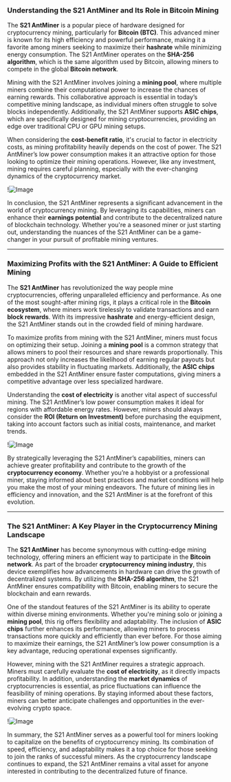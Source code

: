 ### Understanding the S21 AntMiner and Its Role in Bitcoin Mining

The **S21 AntMiner** is a popular piece of hardware designed for cryptocurrency mining, particularly for **Bitcoin (BTC)**. This advanced miner is known for its high efficiency and powerful performance, making it a favorite among miners seeking to maximize their **hashrate** while minimizing energy consumption. The S21 AntMiner operates on the **SHA-256 algorithm**, which is the same algorithm used by Bitcoin, allowing miners to compete in the global **Bitcoin network**.

Mining with the S21 AntMiner involves joining a **mining pool**, where multiple miners combine their computational power to increase the chances of earning rewards. This collaborative approach is essential in today’s competitive mining landscape, as individual miners often struggle to solve blocks independently. Additionally, the S21 AntMiner supports **ASIC chips**, which are specifically designed for mining cryptocurrencies, providing an edge over traditional CPU or GPU mining setups.

When considering the **cost-benefit ratio**, it's crucial to factor in electricity costs, as mining profitability heavily depends on the cost of power. The S21 AntMiner’s low power consumption makes it an attractive option for those looking to optimize their mining operations. However, like any investment, mining requires careful planning, especially with the ever-changing dynamics of the cryptocurrency market.

!![Image](https://github.com/user-attachments/assets/3be06921-4469-491d-bd37-5f14c53422b7)

In conclusion, the S21 AntMiner represents a significant advancement in the world of cryptocurrency mining. By leveraging its capabilities, miners can enhance their **earnings potential** and contribute to the decentralized nature of blockchain technology. Whether you're a seasoned miner or just starting out, understanding the nuances of the S21 AntMiner can be a game-changer in your pursuit of profitable mining ventures.

---

### Maximizing Profits with the S21 AntMiner: A Guide to Efficient Mining

The **S21 AntMiner** has revolutionized the way people mine cryptocurrencies, offering unparalleled efficiency and performance. As one of the most sought-after mining rigs, it plays a critical role in the **Bitcoin ecosystem**, where miners work tirelessly to validate transactions and earn **block rewards**. With its impressive **hashrate** and energy-efficient design, the S21 AntMiner stands out in the crowded field of mining hardware.

To maximize profits from mining with the S21 AntMiner, miners must focus on optimizing their setup. Joining a **mining pool** is a common strategy that allows miners to pool their resources and share rewards proportionally. This approach not only increases the likelihood of earning regular payouts but also provides stability in fluctuating markets. Additionally, the **ASIC chips** embedded in the S21 AntMiner ensure faster computations, giving miners a competitive advantage over less specialized hardware.

Understanding the **cost of electricity** is another vital aspect of successful mining. The S21 AntMiner’s low power consumption makes it ideal for regions with affordable energy rates. However, miners should always consider the **ROI (Return on Investment)** before purchasing the equipment, taking into account factors such as initial costs, maintenance, and market trends.

!![Image](https://github.com/user-attachments/assets/3be06921-4469-491d-bd37-5f14c53422b7)

By strategically leveraging the S21 AntMiner’s capabilities, miners can achieve greater profitability and contribute to the growth of the **cryptocurrency economy**. Whether you’re a hobbyist or a professional miner, staying informed about best practices and market conditions will help you make the most of your mining endeavors. The future of mining lies in efficiency and innovation, and the S21 AntMiner is at the forefront of this evolution.

--- 

### The S21 AntMiner: A Key Player in the Cryptocurrency Mining Landscape

The **S21 AntMiner** has become synonymous with cutting-edge mining technology, offering miners an efficient way to participate in the **Bitcoin network**. As part of the broader **cryptocurrency mining industry**, this device exemplifies how advancements in hardware can drive the growth of decentralized systems. By utilizing the **SHA-256 algorithm**, the S21 AntMiner ensures compatibility with Bitcoin, enabling miners to secure the blockchain and earn rewards.

One of the standout features of the S21 AntMiner is its ability to operate within diverse mining environments. Whether you're mining solo or joining a **mining pool**, this rig offers flexibility and adaptability. The inclusion of **ASIC chips** further enhances its performance, allowing miners to process transactions more quickly and efficiently than ever before. For those aiming to maximize their earnings, the S21 AntMiner’s low power consumption is a key advantage, reducing operational expenses significantly.

However, mining with the S21 AntMiner requires a strategic approach. Miners must carefully evaluate the **cost of electricity**, as it directly impacts profitability. In addition, understanding the **market dynamics** of cryptocurrencies is essential, as price fluctuations can influence the feasibility of mining operations. By staying informed about these factors, miners can better anticipate challenges and opportunities in the ever-evolving crypto space.

!![Image](https://github.com/user-attachments/assets/3be06921-4469-491d-bd37-5f14c53422b7)

In summary, the S21 AntMiner serves as a powerful tool for miners looking to capitalize on the benefits of cryptocurrency mining. Its combination of speed, efficiency, and adaptability makes it a top choice for those seeking to join the ranks of successful miners. As the cryptocurrency landscape continues to expand, the S21 AntMiner remains a vital asset for anyone interested in contributing to the decentralized future of finance.